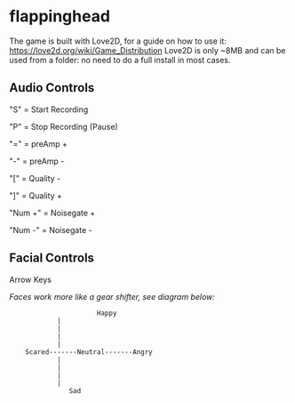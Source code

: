 # flappinghead
The game is built with Love2D, for a guide on how to use it: https://love2d.org/wiki/Game_Distribution
Love2D is only ~8MB and can be used from a folder: no need to do a full install in most cases.
## Audio Controls
"S" = Start Recording

"P" = Stop Recording (Pause)

"=" = preAmp +

"-" = preAmp -

"[" = Quality -

"]" = Quality +

"Num +" = Noisegate +

"Num -" = Noisegate -


## Facial Controls
Arrow Keys

*Faces work more like a gear shifter, see diagram below:*


                          Happy
				|
				|
				|
				|
		Scared-------Neutral-------Angry
				|
				|
				|
				|
			       Sad
